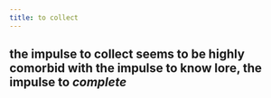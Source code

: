 ```yaml
---
title: to collect
---
```


## the impulse to collect seems to be highly comorbid with the impulse to know lore, the impulse to *complete*
